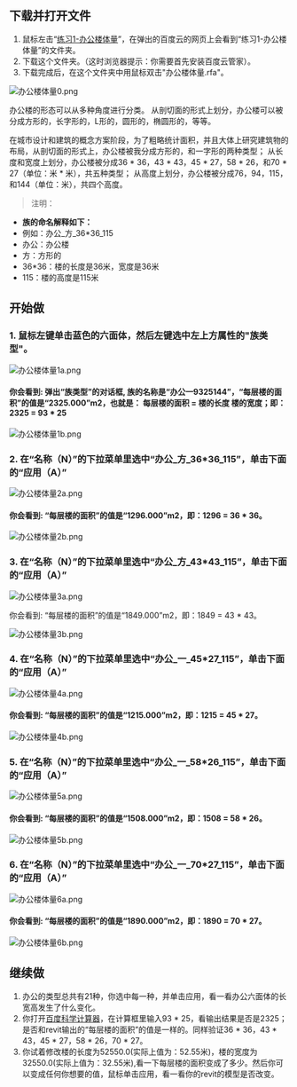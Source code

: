 ## 下载并打开文件

1. 鼠标左击“[练习1-办公楼体量](http://pan.baidu.com/s/1kUs4RPX)”，在弹出的百度云的网页上会看到“练习1-办公楼体量”的文件夹。
2. 下载这个文件夹。（这时浏览器提示：你需要首先安装百度云管家）。
3. 下载完成后，在这个文件夹中用鼠标双击"办公楼体量.rfa"。

![办公楼体量0.png](/images/办公楼体量/办公楼体量0.png)

办公楼的形态可以从多种角度进行分类。
从剖切面的形式上划分，办公楼可以被分成方形的，长字形的，L形的，圆形的，椭圆形的，等等。

在城市设计和建筑的概念方案阶段，为了粗略统计面积，并且大体上研究建筑物的布局，从剖切面的形式上，办公楼被我分成方形的，和一字形的两种类型；
从长度和宽度上划分，办公楼被分成36 * 36，43 * 43，45 * 27，58 * 26，和70 * 27（单位：米 * 米），共五种类型；
从高度上划分，办公楼被分成76，94，115，和144（单位：米），共四个高度。

> 注明：
> 
- **族的命名解释如下：**
- 例如：办公_方_36*36_115
- 办公：办公楼
- 方：方形的
- 36*36：楼的长度是36米，宽度是36米
- 115：楼的高度是115米

## 开始做

### 1. 鼠标左键单击蓝色的六面体，然后左键选中左上方属性的"族类型"。

![办公楼体量1a.png](/images/办公楼体量/办公楼体量1a.png)

#### 你会看到: 弹出“族类型”的对话框, 族的名称是“办公一9325144”，“每层楼的面积”的值是“2325.000”m2，也就是： 每层楼的面积 = 楼的长度  楼的宽度；即：2325 = 93 * 25

![办公楼体量1b.png](/images/办公楼体量/办公楼体量1b.png)

### 2. 在“名称（N）”的下拉菜单里选中“办公_方_36*36_115”，单击下面的“应用（A）”

![办公楼体量2a.png](/images/办公楼体量/办公楼体量2a.png)

#### 你会看到: “每层楼的面积”的值是“1296.000”m2，即：1296 = 36 * 36。

![办公楼体量2b.png](/images/办公楼体量/办公楼体量2b.png)

### 3. 在“名称（N）”的下拉菜单里选中“办公_方_43*43_115”，单击下面的“应用（A）”

![办公楼体量3a.png](/images/办公楼体量/办公楼体量3a.png)

你会看到: “每层楼的面积”的值是“1849.000”m2，即：1849 = 43 * 43。

![办公楼体量3b.png](/images/办公楼体量/办公楼体量3b.png)

### 4. 在“名称（N）”的下拉菜单里选中“办公_一_45*27_115”，单击下面的“应用（A）”

![办公楼体量4a.png](/images/办公楼体量/办公楼体量4a.png)

#### 你会看到: “每层楼的面积”的值是“1215.000”m2，即：1215 = 45 * 27。

![办公楼体量4b.png](/images/办公楼体量/办公楼体量4b.png)

### 5. 在“名称（N）”的下拉菜单里选中“办公_一_58*26_115”，单击下面的“应用（A）”

![办公楼体量5a.png](/images/办公楼体量/办公楼体量5a.png)

#### 你会看到: “每层楼的面积”的值是“1508.000”m2，即：1508 = 58 * 26。

![办公楼体量5b.png](/images/办公楼体量/办公楼体量5b.png)

### 6. 在“名称（N）”的下拉菜单里选中“办公_一_70*27_115”，单击下面的“应用（A）”

![办公楼体量6a.png](/images/办公楼体量/办公楼体量6a.png)

#### 你会看到: “每层楼的面积”的值是“1890.000”m2，即：1890 = 70 * 27。

![办公楼体量6b.png](/images/办公楼体量/办公楼体量6b.png)

## 继续做

1. 办公的类型总共有21种，你选中每一种，并单击应用，看一看办公六面体的长宽高发生了什么变化。
2. 你打开[百度科学计算器](http://www.baidu.com/s?wd=%E7%A7%91%E5%AD%A6%E8%AE%A1%E7%AE%97%E5%99%A8&rsv_spt=1&issp=1&rsv_bp=0&ie=utf-8&tn=baiduhome_pg&rsv_sug3=7&rsv_sug=0&rsv_sug1=5&rsv_sug4=157&inputT=5933)，在计算框里输入93 * 25，看输出结果是否是2325；是否和revit输出的“每层楼的面积”的值是一样的。同样验证36 * 36，43 * 43，45 * 27，58 * 26，70 * 27。
3. 你试着修改楼的长度为52550.0(实际上值为：52.55米)，楼的宽度为32550.0(实际上值为：32.55米),看一下每层楼的面积变成了多少。然后你可以变成任何你想要的值，鼠标单击应用，看一看你的revit的模型是否改变。